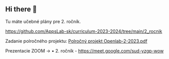 ## Hi there 👋

Tu máte učebné plány pre 2. ročník.

https://github.com/AppsLab-sk/curriculum-2023-2024/tree/main/2_rocnik

Zadanie polročného projektu: [Polročný projekt Openlab-2-2023.pdf](https://github.com/Openlab-2-2023/.github/files/13373375/Polrocny.projekt.Openlab-2-2023.pdf)

Prezentacie ZOOM -> •	2. ročník - https://meet.google.com/sud-yzgp-wow

<!--

**Here are some ideas to get you started:**

🙋‍♀️ A short introduction - what is your organization all about?
🌈 Contribution guidelines - how can the community get involved?
👩‍💻 Useful resources - where can the community find your docs? Is there anything else the community should know?
🍿 Fun facts - what does your team eat for breakfast?
🧙 Remember, you can do mighty things with the power of [Markdown](https://docs.github.com/github/writing-on-github/getting-started-with-writing-and-formatting-on-github/basic-writing-and-formatting-syntax)
-->
